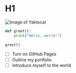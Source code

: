 # H1
![Image of Yaktocat](https://octodex.github.com/images/yaktocat.png)
```python
def greet():
    print("Hello, world!")
    
greet()
```
- [ ] Turn on GitHub Pages
- [ ] Outline my portfolio
- [ ] Introduce myself to the world
